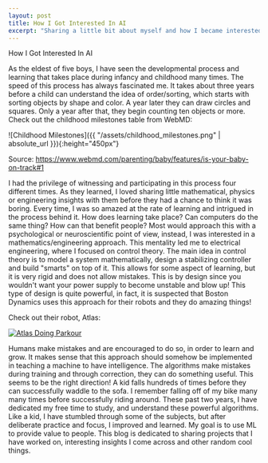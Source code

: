 ```yaml
---
layout: post
title: How I Got Interested In AI
excerpt: "Sharing a little bit about myself and how I became interested in AI"
---
```


How I Got Interested In AI

As the eldest of five boys, I have seen the developmental process and learning that takes place during infancy and childhood many times. The speed of this process has always fascinated me. It takes about three years before a child can understand the idea of order/sorting, which starts with sorting objects by shape and color. A year later they can draw circles and squares. Only a year after that, they begin counting ten objects or more. Check out the childhood milestones table from WebMD:

![Childhood Milestones]({{ "/assets/childhood_milestones.png" | absolute_url }}){:height="450px"}


Source: https://www.webmd.com/parenting/baby/features/is-your-baby-on-track#1

I had the privilege of witnessing and participating in this process four different times. As they learned, I loved sharing little mathematical, physics or engineering insights with them before they had a chance to think it was boring. Every time, I was so amazed at the rate of learning and intrigued in the process behind it. How does learning take place? Can computers do the same thing? How can that benefit people? Most would approach this with a psychological or neuroscientific point of view, instead, I was interested in a mathematics/engineering approach.
This mentality led me to electrical engineering, where I focused on control theory. The main idea in control theory is to model a system mathematically, design a stabilizing controller and build "smarts" on top of it. This allows for some aspect of learning, but it is very rigid and does not allow mistakes. This is by design since you wouldn't want your power supply to become unstable and blow up! This type of design is quite powerful, in fact, it is suspected that Boston Dynamics uses this approach for their robots and they do amazing things!

Check out their robot, Atlas:

[![Atlas Doing Parkour](https://img.youtube.com/vi/LikxFZZO2sk/0.jpg)](https://www.youtube.com/watch?v=LikxFZZO2sk)

Humans make mistakes and are encouraged to do so, in order to learn and grow. It makes sense that this approach should somehow be implemented in teaching a machine to have intelligence. The algorithms make mistakes during training and through correction, they can do something useful. This seems to be the right direction! A kid falls hundreds of times before they can successfully waddle to the sofa. I remember falling off of my bike many many times before successfully riding around.
These past two years, I have dedicated my free time to study, and understand these powerful algorithms. Like a kid, I have stumbled through some of the subjects, but after deliberate practice and focus, I improved and learned. My goal is to use ML to provide value to people. This blog is dedicated to sharing projects that I have worked on, interesting insights I come across and other random cool things.
